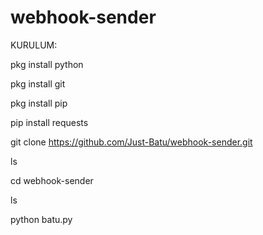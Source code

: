 # webhook-sender
KURULUM:

pkg install python

pkg install git

pkg install pip

pip install requests

git clone https://github.com/Just-Batu/webhook-sender.git

ls

cd webhook-sender

ls

python batu.py

